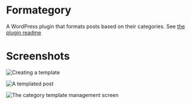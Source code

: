 Formategory
===========

A WordPress plugin that formats posts based on their categories.  See [the plugin readme](https://raw.github.com/cfinke/Formategory/master/formategory/readme.txt)

Screenshots
===========

![Creating a template](https://raw.github.com/cfinke/Formategory/master/formategory/screenshot-2.png "Creating a template")

![A templated post](https://raw.github.com/cfinke/Formategory/master/formategory/screenshot-3.png "A templated post")

![The category template management screen](https://raw.github.com/cfinke/Formategory/master/formategory/screenshot-1.png "The category template management screen")